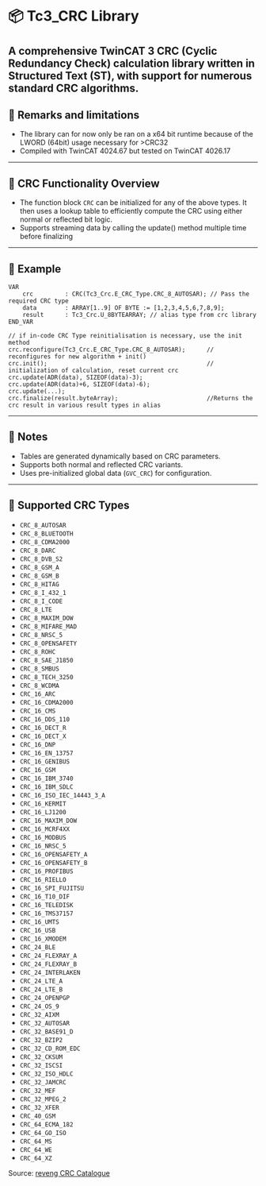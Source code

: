 # 📦 Tc3_CRC Library

A comprehensive TwinCAT 3 CRC (Cyclic Redundancy Check) calculation library written in Structured Text (ST), with support for numerous standard CRC algorithms. 
---

## 🧠 Remarks and limitations

- The library can for now only be ran on a x64 bit runtime because of the LWORD (64bit) usage necessary for >CRC32
- Compiled with TwinCAT 4024.67 but tested on TwinCAT 4026.17
---


## 🔧 CRC Functionality Overview

- The function block `CRC` can be initialized for any of the above types. It then uses a lookup table to efficiently compute the CRC using either normal or reflected bit logic.
- Supports streaming data by calling the update() method multiple time before finalizing

---

## 🧪 Example

```iecst
VAR
    crc         : CRC(Tc3_Crc.E_CRC_Type.CRC_8_AUTOSAR); // Pass the required CRC type
    data        : ARRAY[1..9] OF BYTE := [1,2,3,4,5,6,7,8,9];
    result      : Tc3_Crc.U_8BYTEARRAY; // alias type from crc library
END_VAR

// if in-code CRC Type reinitialisation is necessary, use the init method
crc.reconfigure(Tc3_Crc.E_CRC_Type.CRC_8_AUTOSAR);      // reconfigures for new algorithm + init()
crc.init();                                             // initialization of calculation, reset current crc
crc.update(ADR(data), SIZEOF(data)-3);
crc.update(ADR(data)+6, SIZEOF(data)-6);	
crc.update(...);
crc.finalize(result.byteArray);                         //Returns the crc result in various result types in alias
```

---

## 🧠 Notes

- Tables are generated dynamically based on CRC parameters.
- Supports both normal and reflected CRC variants.
- Uses pre-initialized global data (`GVC_CRC`) for configuration.

---

## 🔢 Supported CRC Types

- `CRC_8_AUTOSAR`
- `CRC_8_BLUETOOTH`
- `CRC_8_CDMA2000`
- `CRC_8_DARC`
- `CRC_8_DVB_S2`
- `CRC_8_GSM_A`
- `CRC_8_GSM_B`
- `CRC_8_HITAG`
- `CRC_8_I_432_1`
- `CRC_8_I_CODE`
- `CRC_8_LTE`
- `CRC_8_MAXIM_DOW`
- `CRC_8_MIFARE_MAD`
- `CRC_8_NRSC_5`
- `CRC_8_OPENSAFETY`
- `CRC_8_ROHC`
- `CRC_8_SAE_J1850`
- `CRC_8_SMBUS`
- `CRC_8_TECH_3250`
- `CRC_8_WCDMA`
- `CRC_16_ARC`
- `CRC_16_CDMA2000`
- `CRC_16_CMS`
- `CRC_16_DDS_110`
- `CRC_16_DECT_R`
- `CRC_16_DECT_X`
- `CRC_16_DNP`
- `CRC_16_EN_13757`
- `CRC_16_GENIBUS`
- `CRC_16_GSM`
- `CRC_16_IBM_3740`
- `CRC_16_IBM_SDLC`
- `CRC_16_ISO_IEC_14443_3_A`
- `CRC_16_KERMIT`
- `CRC_16_LJ1200`
- `CRC_16_MAXIM_DOW`
- `CRC_16_MCRF4XX`
- `CRC_16_MODBUS`
- `CRC_16_NRSC_5`
- `CRC_16_OPENSAFETY_A`
- `CRC_16_OPENSAFETY_B`
- `CRC_16_PROFIBUS`
- `CRC_16_RIELLO`
- `CRC_16_SPI_FUJITSU`
- `CRC_16_T10_DIF`
- `CRC_16_TELEDISK`
- `CRC_16_TMS37157`
- `CRC_16_UMTS`
- `CRC_16_USB`
- `CRC_16_XMODEM`
- `CRC_24_BLE`
- `CRC_24_FLEXRAY_A`
- `CRC_24_FLEXRAY_B`
- `CRC_24_INTERLAKEN`
- `CRC_24_LTE_A`
- `CRC_24_LTE_B`
- `CRC_24_OPENPGP`
- `CRC_24_OS_9`
- `CRC_32_AIXM`
- `CRC_32_AUTOSAR`
- `CRC_32_BASE91_D`
- `CRC_32_BZIP2`
- `CRC_32_CD_ROM_EDC`
- `CRC_32_CKSUM`
- `CRC_32_ISCSI`
- `CRC_32_ISO_HDLC`
- `CRC_32_JAMCRC`
- `CRC_32_MEF`
- `CRC_32_MPEG_2`
- `CRC_32_XFER`
- `CRC_40_GSM`
- `CRC_64_ECMA_182`
- `CRC_64_GO_ISO`
- `CRC_64_MS`
- `CRC_64_WE`
- `CRC_64_XZ`

Source: [reveng CRC Catalogue](https://reveng.sourceforge.io/crc-catalogue/all.htm)


